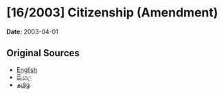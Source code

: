 # [16/2003] Citizenship (Amendment)

**Date:** 2003-04-01

## Original Sources

- [English](https://documents.gov.lk/view/acts/2003/4/16-2003_E.pdf)
- [සිංහල](https://documents.gov.lk/view/acts/2003/4/16-2003_S.pdf)
- [தமிழ்](https://documents.gov.lk/view/acts/2003/4/16-2003_T.pdf)
